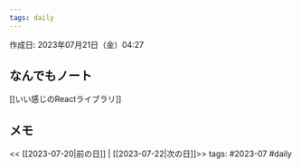 ```yaml
---
tags: daily
---
```


作成日: 2023年07月21日（金）04:27

## なんでもノート
[[いい感じのReactライブラリ]]
## メモ


<< [[2023-07-20|前の日]] | [[2023-07-22|次の日]]>>
tags: #2023-07 #daily